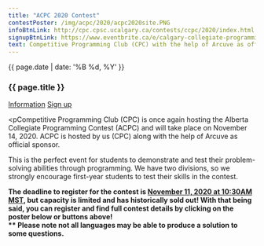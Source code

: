```yaml
---
title: "ACPC 2020 Contest"
contestPoster: /img/acpc/2020/acpc2020site.PNG
infoBtnLink: http://cpc.cpsc.ucalgary.ca/contests/ccpc/2020/index.html
signupBtnLink: https://www.eventbrite.ca/e/calgary-collegiate-programming-contest-2020-tickets-92141324181
text: Competitive Programming Club (CPC) with the help of Arcuve as official sponsor, is once again hosting the Alberta Collegiate Programming Contest (ACPC). We hope you can join us this November 14rd from 10:00AM to 5:30PM. We have two divisions, so we strongly encourage first year students to test their skills in the contest. The deadline to register for the contest is Wednesday, November 20th (10:00PM MST), but capacity is limited and has historically sold out! With that being said, you can register and find full contest details by clicking through the official poster or buttons above! Please note not all languages may be able to produce a solution to some questions.
---
```


<div class="card post-dec">      
<div class="card-body">
<div class="container-fluid">   
<div class="row">
<div class = "col-xs-12 col-md-5">

<img class="blog-img rounded mx-auto mr-3" src="{{ page.contestPoster }}" alt="">    

</div>

<div class = "col-xs-12 col-md-7">
<div class = "date-dec"> {{ page.date | date: '%B %d, %Y' }}</div>
<h3 class = "blog-title">{{ page.title }}</h3>      
<div class = "blog-line"></div> 

<div class = "blog-btns">
<a class="btn contest-btn" href="{{ page.infoBtnLink }}" role="button">Information</a>
<a class="btn contest-btn" href="{{ page.signupBtnLink }}" role="button">Sign up</a>
</div>



<pCompetitive Programming Club (CPC) is once again hosting the Alberta Collegiate Programming Contest (ACPC) and will take place on November 14, 2020. 
ACPC is hosted by us (CPC) along with the help of Arcuve as official sponsor. </p>

<p>This is the perfect event for students to demonstrate and test their problem-solving abilities through programming. We have two divisions, 
so we strongly encourage first-year students to test their skills in the contest.
</p>

<p><b>The deadline to register for the contest is <u>November 11, 2020 at 10:30AM MST</u>, but capacity is limited and has historically sold out! With that being said, 
you can register and find full contest details by clicking on the poster below or buttons above!
<br>** Please note not all languages may be able to produce a solution to some questions.
</b>            

</p>             

</div>
</div>
</div>
</div>
</div>